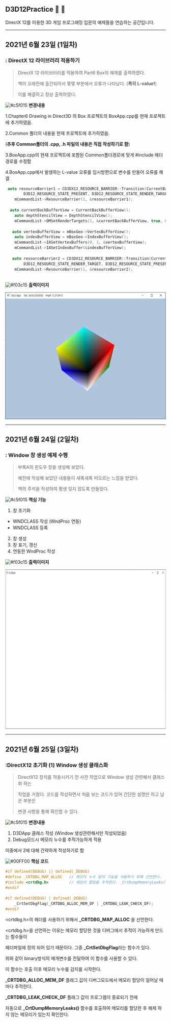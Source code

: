 ## D3D12Practice :rocket: :metal: 
DirectX 12를 이용한 3D 게임 프로그래밍 입문의 예제들을 연습하는 공간입니다.

--------------------------------------------------------------------------------
## 2021년 6월 23일 (1일차)

### : DirectX 12 라이브러리 적용하기


> DirectX 12 라이브러리를 적용하여 Part6 Box의 예제를 출력하였다. 
> 
> 책이 오래전에 출간되어서 몇몇 부분에서 오류가 나타났다. (**특히 L-value!**) 
> 
> 이를 해결하고 정상 출력하였다. 


![#c5f015](https://via.placeholder.com/15/c5f015/000000?text=+) **변경내용** 

1.Chapter6 Drawing in Direct3D 의 Box 프로젝트의 BoxApp.cpp를 현재 프로젝트에 추가하였음. 

2.Common 폴더의 내용을 현재 프로젝트에 추가하였음. 

(**추후 Common폴더의 .cpp, .h 파일의 내용은 직접 작성하기로 함**) 

3.BoxApp.cpp의 현재 프로젝트에 포함된 Common폴더경로에 맞게 #include 헤더경로를 수정함 

4.BoxApp.cpp에서 발생하는 L-value 오류를 임시방편으로 변수를 만들어 오류를 해결 

```c++ 
 auto resourceBarrier1 = CD3DX12_RESOURCE_BARRIER::Transition(CurrentBackBuffer(), 
        D3D12_RESOURCE_STATE_PRESENT, D3D12_RESOURCE_STATE_RENDER_TARGET); 
	mCommandList->ResourceBarrier(1, &resourceBarrier1); 
  
  auto currentBackBufferView = CurrentBackBufferView(); 
    auto depthStencilView = DepthStencilView(); 
	mCommandList->OMSetRenderTargets(1, &currentBackBufferView, true, &depthStencilView); 
  
   auto vertexBufferView = mBoxGeo->VertexBufferView(); 
    auto indexBufferView = mBoxGeo->IndexBufferView(); 
	mCommandList->IASetVertexBuffers(0, 1, &vertexBufferView); 
	mCommandList->IASetIndexBuffer(&indexBufferView); 

   auto resourceBarrier2 = CD3DX12_RESOURCE_BARRIER::Transition(CurrentBackBuffer(), 
        D3D12_RESOURCE_STATE_RENDER_TARGET, D3D12_RESOURCE_STATE_PRESENT); 
	mCommandList->ResourceBarrier(1, &resourceBarrier2); 
  
```

![#f03c15](https://via.placeholder.com/15/f03c15/000000?text=+)  **출력이미지** 

<img src="OutputImage/directx12_2021_6_23_output1.PNG"> 

--------------------------------------------------------------------------------
## 2021년 6월 24일 (2일차)

### : Window 창 생성 예제 수행

> 부록A의 윈도우 창을 생성해 보았다.
>
> 예전에 작성해 보았던 내용들이 새록새록 떠오르는 느낌을 받았다.
> 
> 책의 주석을 작성하여 평생 잊지 않도록 만들었다.

![#c5f015](https://via.placeholder.com/15/c5f015/000000?text=+) **핵심 기능**
1. 창 초기화
 * WNDCLASS 작성 (WndProc 연동)
 * WNDCLASS 등록
2. 창 생성
3. 창 표기, 갱신
4. 연동한 WndProc 작성


![#f03c15](https://via.placeholder.com/15/f03c15/000000?text=+)  **출력이미지** 

<img src="OutputImage/directx12_2021_6_24_output1.PNG" width ="1000" height = "500"> 

--------------------------------------------------------------------------------
## 2021년 6월 25일 (3일차)

### :DirectX12 초기화 (1) Window 생성 클래스화

> DirectX12 장치를 적용시키기 전 사전 작업으로 Window 생성 관련해서 클래스화 하는
> 
> 작업을 거쳤다. 코드를 작성하면서 처음 보는 코드가 있어 간단한 설명만 하고 남은 부분은
> 
> 변경 사항을 통해 확인할 수 있다.

![#c5f015](https://via.placeholder.com/15/c5f015/000000?text=+) **변경내용** 

1. D3DApp 클래스 작성 (Window 생성관련해서만 작성되었음)
2. Debug모드시 메모리 누수를 추적가능하게 적용

이중에서 2에 대해 간략하게 작성하기로 함

![#00FF00](https://via.placeholder.com/15/00FF00/000000?text=+) **핵심 코드**

```c++
#if defined(DEBUG) || defined(_DEBUG)
#define _CRTDBG_MAP_ALLOC	// 메모리 누수 탐지 기능을 사용하기 위해 선언한다.
#include <crtdbg.h>			// 메모리 할당을 추적한다. _CrtDumpMemoryLeaks(), _CrtSetDbgFlag()
#endif

#if defined(DEBUG) | defined(_DEBUG)
	_CrtSetDbgFlag(_CRTDBG_ALLOC_MEM_DF | _CRTDBG_LEAK_CHECK_DF);
#endif

```

<crtdbg.h>의 헤더를 사용하기 위해서 **_CRTDBG_MAP_ALLOC** 을 선언한다.

<crtdbg.h>을 선언하는 이유는 메모리 할당한 것을 디버그에서 추적이 가능하게 만드는 함수들이

헤더파일에 정의 되어 있기 때문이다. 그중 **_CrtSetDbgFlag**라는 함수가 있다.

위와 같이 binary방식의 매개변수를 전달하여 이 함수를 사용할 수 있다.

이 함수는 호출 이후 메모리 누수를 감지를 시작한다. 

**_CRTDBG_ALLOC_MEM_DF** 플래그 값이 디버그모드에서 메모리 할당이 일어날 때 마다 추적한다.

**_CRTDBG_LEAK_CHECK_DF** 플래그 값이 프로그램이 종료되기 전에 

자동으로 **_CrtDumpMemoryLeaks()** 함수를 호출하여 메모리를 할당한 후 해제 하지 않는 메모리가 있는지 확인한다.
